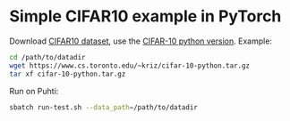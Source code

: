 # Simple CIFAR10 example in PyTorch

Download [CIFAR10 dataset](https://www.cs.toronto.edu/~kriz/cifar.html), use the [CIFAR-10 python version](https://www.cs.toronto.edu/~kriz/cifar-10-python.tar.gz). Example:

```bash
cd /path/to/datadir
wget https://www.cs.toronto.edu/~kriz/cifar-10-python.tar.gz
tar xf cifar-10-python.tar.gz
```

Run on Puhti:

```bash
sbatch run-test.sh --data_path=/path/to/datadir
```
